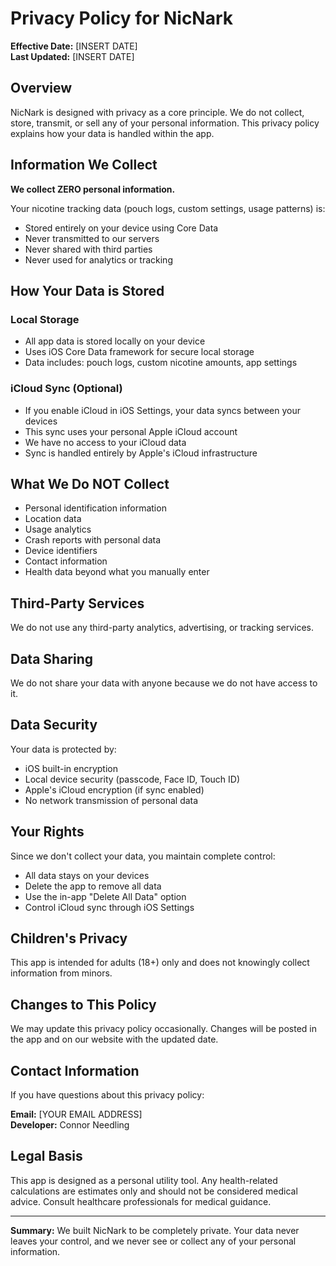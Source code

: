 # Privacy Policy for NicNark

**Effective Date:** [INSERT DATE]  
**Last Updated:** [INSERT DATE]

## Overview

NicNark is designed with privacy as a core principle. We do not collect, store, transmit, or sell any of your personal information. This privacy policy explains how your data is handled within the app.

## Information We Collect

**We collect ZERO personal information.** 

Your nicotine tracking data (pouch logs, custom settings, usage patterns) is:
- Stored entirely on your device using Core Data
- Never transmitted to our servers
- Never shared with third parties
- Never used for analytics or tracking

## How Your Data is Stored

### Local Storage
- All app data is stored locally on your device
- Uses iOS Core Data framework for secure local storage
- Data includes: pouch logs, custom nicotine amounts, app settings

### iCloud Sync (Optional)
- If you enable iCloud in iOS Settings, your data syncs between your devices
- This sync uses your personal Apple iCloud account
- We have no access to your iCloud data
- Sync is handled entirely by Apple's iCloud infrastructure

## What We Do NOT Collect

- Personal identification information
- Location data
- Usage analytics
- Crash reports with personal data
- Device identifiers
- Contact information
- Health data beyond what you manually enter

## Third-Party Services

We do not use any third-party analytics, advertising, or tracking services.

## Data Sharing

We do not share your data with anyone because we do not have access to it.

## Data Security

Your data is protected by:
- iOS built-in encryption
- Local device security (passcode, Face ID, Touch ID)
- Apple's iCloud encryption (if sync enabled)
- No network transmission of personal data

## Your Rights

Since we don't collect your data, you maintain complete control:
- All data stays on your devices
- Delete the app to remove all data
- Use the in-app "Delete All Data" option
- Control iCloud sync through iOS Settings

## Children's Privacy

This app is intended for adults (18+) only and does not knowingly collect information from minors.

## Changes to This Policy

We may update this privacy policy occasionally. Changes will be posted in the app and on our website with the updated date.

## Contact Information

If you have questions about this privacy policy:

**Email:** [YOUR EMAIL ADDRESS]  
**Developer:** Connor Needling

## Legal Basis

This app is designed as a personal utility tool. Any health-related calculations are estimates only and should not be considered medical advice. Consult healthcare professionals for medical guidance.

---

**Summary:** We built NicNark to be completely private. Your data never leaves your control, and we never see or collect any of your personal information.

